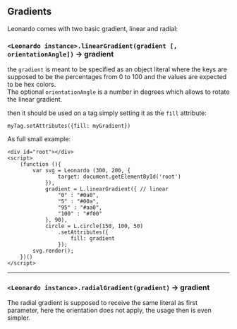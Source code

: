 ## Gradients

Leonardo comes with two basic gradient, linear and radial:  

### `<Leonardo instance>.linearGradient(gradient [, orientationAngle])` -> gradient  

the `gradient` is meant to be specified as an object literal where the keys are supposed to be the percentages from 0 to 100 and the values are expected to be hex colors.  
The optional `orientationAngle` is a number in degrees which allows to rotate the linear gradient.

then it should be used on a tag simply setting it as the `fill` attribute:

    myTag.setAttributes({fill: myGradient})  

As full small example:  

```
<div id="root"></div>
<script>
    (function (){
        var svg = Leonardo (300, 200, {
                target: document.getElementById('root')
            }),
            gradient = L.linearGradient({ // linear
                "0" : "#0a0",
                "5" : "#00a",
                "95" : "#aa0",
                "100" : "#f00"
            }, 90),
            circle = L.circle(150, 100, 50)
                .setAttributes({
                    fill: gradient
                });
        svg.render();
    })()
</script>
```

---

### `<Leonardo instance>.radialGradient(gradient)` -> gradient  

The radial gradient is supposed to receive the same literal as first parameter, here the orientation does not apply, the usage then is even simpler.